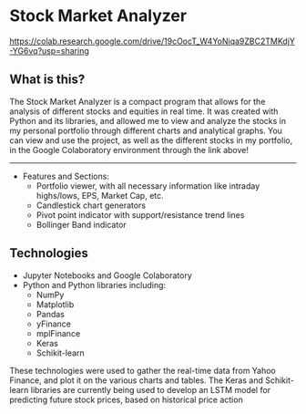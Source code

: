# Stock Market Analyzer
https://colab.research.google.com/drive/19cOocT_W4YoNiqa9ZBC2TMKdjY-YG6vq?usp=sharing


## What is this?
The Stock Market Analyzer is a compact program that allows for the analysis of different stocks and equities in real time. It was created with Python and its libraries, and allowed me to view and analyze the stocks in my personal portfolio through different charts and analytical graphs. You can view and use the project, as well as the different stocks in my portfolio, in the Google Colaboratory environment through the link above!

----

* Features and Sections:
  * Portfolio viewer, with all necessary information like intraday highs/lows, EPS, Market Cap, etc.
  * Candlestick chart generators
  * Pivot point indicator with support/resistance trend lines
  * Bollinger Band indicator
 
 ## Technologies
* Jupyter Notebooks and Google Colaboratory
* Python and Python libraries including:
  * NumPy
  * Matplotlib
  * Pandas
  * yFinance
  * mplFinance
  * Keras
  * Schikit-learn

These technologies were used to gather the real-time data from Yahoo Finance, and plot it on the various charts and tables. The Keras and Schikit-learn libraries are currently being used to develop an LSTM model for predicting future stock prices, based on historical price action
  
  
  
